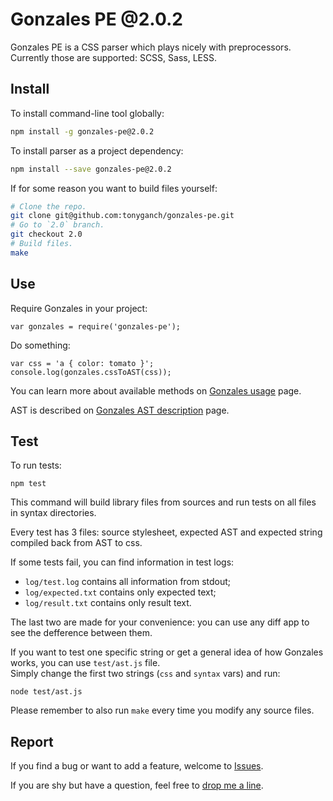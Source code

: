 # Gonzales PE @2.0.2

Gonzales PE is a CSS parser which plays nicely with preprocessors.    
Currently those are supported: SCSS, Sass, LESS.    

## Install

To install command-line tool globally:

```bash
npm install -g gonzales-pe@2.0.2
```

To install parser as a project dependency:

```bash
npm install --save gonzales-pe@2.0.2
```

If for some reason you want to build files yourself:

```bash
# Clone the repo.
git clone git@github.com:tonyganch/gonzales-pe.git
# Go to `2.0` branch.
git checkout 2.0
# Build files.
make
```

## Use

Require Gonzales in your project:

    var gonzales = require('gonzales-pe');

Do something:

    var css = 'a { color: tomato }';
    console.log(gonzales.cssToAST(css));

You can learn more about available methods on [Gonzales usage](doc/Gonzales-Usage.md) page.

AST is described on [Gonzales AST description](doc/AST-Description.md) page.

## Test

To run tests:

    npm test

This command will build library files from sources and run tests on all files
in syntax directories.

Every test has 3 files: source stylesheet, expected AST and expected string
compiled back from AST to css.

If some tests fail, you can find information in test logs:

- `log/test.log` contains all information from stdout;
- `log/expected.txt` contains only expected text;
- `log/result.txt` contains only result text.

The last two are made for your convenience: you can use any diff app to see
the defference between them.

If you want to test one specific string or get a general idea of how Gonzales
works, you can use `test/ast.js` file.    
Simply change the first two strings (`css` and `syntax` vars) and run:

    node test/ast.js

Please remember to also run `make` every time you modify any source files.

## Report

If you find a bug or want to add a feature, welcome to [Issues](https://github.com/tonyganch/gonzales-pe/issues).

If you are shy but have a question, feel free to [drop me a
line](mailto:tonyganch+gonzales@gmail.com).
